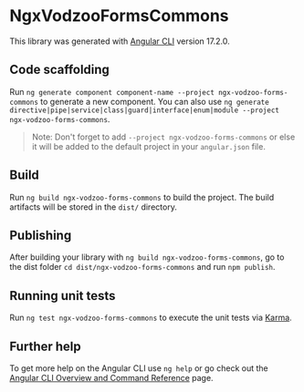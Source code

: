 # NgxVodzooFormsCommons

This library was generated with [Angular CLI](https://github.com/angular/angular-cli) version 17.2.0.

## Code scaffolding

Run `ng generate component component-name --project ngx-vodzoo-forms-commons` to generate a new component. You can also use `ng generate directive|pipe|service|class|guard|interface|enum|module --project ngx-vodzoo-forms-commons`.
> Note: Don't forget to add `--project ngx-vodzoo-forms-commons` or else it will be added to the default project in your `angular.json` file. 

## Build

Run `ng build ngx-vodzoo-forms-commons` to build the project. The build artifacts will be stored in the `dist/` directory.

## Publishing

After building your library with `ng build ngx-vodzoo-forms-commons`, go to the dist folder `cd dist/ngx-vodzoo-forms-commons` and run `npm publish`.

## Running unit tests

Run `ng test ngx-vodzoo-forms-commons` to execute the unit tests via [Karma](https://karma-runner.github.io).

## Further help

To get more help on the Angular CLI use `ng help` or go check out the [Angular CLI Overview and Command Reference](https://angular.io/cli) page.
